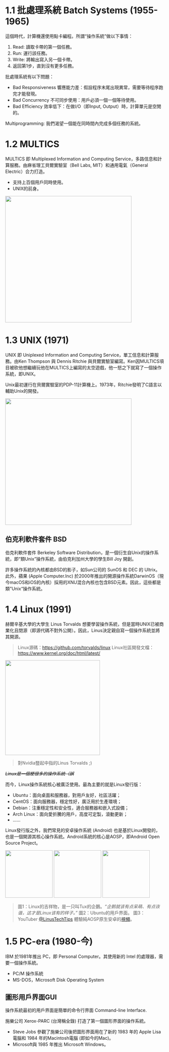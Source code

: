 
# 1.1 批處理系統 Batch Systems (1955-1965)

這個時代，計算機還使用點卡編程。所謂“操作系統”做以下事情：

1. Read: 讀取卡帶的第一個任務。
2. Run: 運行該任務。
3. Write: 將輸出寫入另一個卡帶。
4. 返回第1步，直到沒有更多任務。

批處理系統有以下問題：

- Bad Responsiveness 響應能力差：假設程序末尾出現異常，需要等待程序跑完才能發現。
- Bad Concurrency 不可同步使用：用戶必須一個一個等待使用。
- Bad Efficiency 效率低下：在做I/O（即Input, Output）時，計算單元是空閒的。

Multiprogramming: 我們渴望一個能在同時間內完成多個任務的系統。

# 1.2 MULTICS

MULTICS 即 Multiplexed Information and Computing Service，多路信息和計算服務。由麻省理工貝爾實驗室（Bell Labs, MIT）和通用電氣（General Electric）合力打造。

- 支持上百個用戶同時使用。
- UNIX的前身。

<img src="https://upload.wikimedia.org/wikipedia/commons/d/d6/Multics-Login.png" width="400px">

# 1.3 UNIX (1971)

UNIX 即 Uniplexed Information and Computing Service，單工信息和計算服務。由Ken Thompson 與 Dennis Ritchie 與貝爾實驗室編寫。Ken因MULTICS項目被砍他想繼續玩他在MULTICS上編寫的太空遊戲，他一怒之下就寫了一個操作系統，即UNIX。

Unix最初運行在貝爾實驗室的PDP-11計算機上。1973年，Ritchie發明了C語言以輔助Unix的開發。

<img src="https://upload.wikimedia.org/wikipedia/commons/8/8a/Simh-pdp11-unix-sysiii.png" width="400px">

## 伯克利軟件套件 BSD

伯克利軟件套件 Berkeley Software Distribution，是一個衍生自Unix的操作系統，即“類Unix”操作系統，由伯克利加州大學的學生Bill Joy 開創。

 許多操作系統的內核都由BSD的影子，如Sun公司的 SunOS 和 DEC 的 Ultrix。此外，蘋果 (Apple Computer.Inc) 於2000年推出的開源操作系統DarwinOS（現今macOS和iOS的內核）採用的XNU混合內核也包含BSD元素。因此，這些都是類”Unix“操作系統。

# 1.4 Linux (1991)

赫爾辛基大學的大學生 Linus Torvalds 想要學習操作系統，但是當時UNIX已被商業化且閉源（即源代碼不對外公開）。因此，Linus決定親自寫一個操作系統並將其開源。

> Linux源碼：https://github.com/torvalds/linux
> Linux社區開發文檔：https://www.kernel.org/doc/html/latest/

<img src="https://images.steamusercontent.com/ugc/2040739975502125035/E69DDD0360D7AEECA55156D5B5FAD509198D3F0C/?imw=637&imh=358&ima=fit&impolicy=Letterbox&imcolor=%23000000&letterbox=true" width="300px">

> 對Nvidia豎起中指的Linus Torvalds ;)

~~*Linux是一個梗很多的操作系統（誤*~~

而今，Linux操作系統核心被廣泛使用。最為主要的就是Linux發行版：

- Ubuntu：面向桌面和服務器，對用戶友好，社區活躍；
- CentOS：面向服務器，穩定性好，廣泛用於生產環境；
- Debian：注重穩定性和安全性，適合服務器和嵌入式設備；
- Arch Linux：面向愛折騰的用戶，高度可定製，滾動更新；
- ......

Linux發行版之外，我們常見的安卓操作系統 (Android) 也是基於Linux開發的，也是一個開源其核心操作系統。Android系統的核心是AOSP，即Android Open Source Project。


<div>
<img src="https://upload.wikimedia.org/wikipedia/commons/thumb/3/35/Tux.svg/1012px-Tux.svg.png" height="150px">
<img src="https://upload.wikimedia.org/wikipedia/commons/thumb/a/ae/Ubuntu_24.10_Oracular_Oriole_Desktop_English.png/1600px-Ubuntu_24.10_Oracular_Oriole_Desktop_English.png" height="150px">
<img src="https://i.ytimg.com/vi/-hlRB2izres/maxresdefault.jpg" height="150px">
</div>

> 圖1：Linux的吉祥物，是一只叫Tux的企鵝。*“企鹅就该有点呆萌、有点诙谐，这才是Linux该有的样子。”*
> 圖2：Ubuntu的用戶界面。
> 圖3：YouTuber [@LinusTechTips](https://www.youtube.com/@LinusTechTips) 體驗純AOSP原生安卓的[視頻](https://www.youtube.com/watch?v=-hlRB2izres)。

# 1.5 PC-era (1980-今)

IBM 於1981年推出 PC，即 Personal Computer。其使用新的 Intel 的處理器，需要一個操作系統。

- PC/M 操作系統
- MS-DOS，Microsoft Disk Operating System

## 圖形用戶界面GUI

操作系統最初的用戶界面是簡單的命令行界面 Command-line Interface.

施樂公司 Xerox-PARC (台灣稱全錄) 打造了第一個圖形界面的操作系統。

- Steve Jobs 參觀了施樂公司後把圖形界面用在了新的 1983 年的 Apple Lisa 電腦和 1984 年的Macintosh電腦 (即如今的Mac)。
- Microsoft與 1985 年推出 Microsoft Windows。